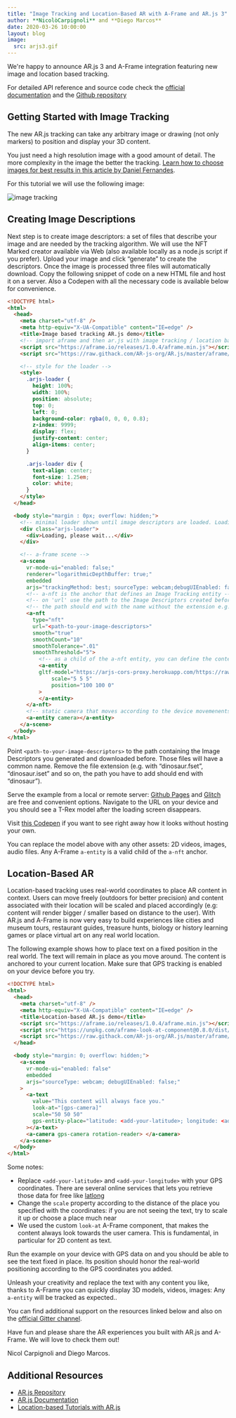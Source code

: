 ```yaml
---
title: "Image Tracking and Location-Based AR with A-Frame and AR.js 3"
author: **NicolòCarpignoli** and **Diego Marcos**
date: 2020-03-26 10:00:00
layout: blog
image:
  src: arjs3.gif
---
```


We're happy to announce AR.js 3 and A-Frame integration featuring new image and
location based tracking.

For detailed API reference and source code check the [official
documentation](https://ar-js-org.github.io/AR.js-Docs/) and the [Github
repository](https://github.com/AR-js-org/AR.js)

## Getting Started with Image Tracking

The new AR.js tracking can take any arbitrary image or drawing (not only
markers) to position and display your 3D content.

You just need a high resolution image with a good amount of detail. The more
complexity in the image the better the tracking. [Learn how to choose images for
best results in this article by Daniel Fernandes](https://github.com/Carnaux/NFT-Marker-Creator/wiki/Creating-good-markers).

For this tutorial we will use the following image:

![image tracking](/images/blog/arjs3-image-tracking.jpg)

## Creating Image Descriptions

Next step is to create image descriptors: a set of files that describe your
image and are needed by the tracking algorithm. We will use the NFT Marked
creator available via Web (also available locally as a node.js script if you
prefer). Upload your image and click “generate” to create the descriptors. Once
the image is processed three files will automatically download. Copy the
following snippet of code on a new HTML file and host it on a server. Also a
Codepen with all the necessary code is available below for convenience.

```html
<!DOCTYPE html>
<html>
  <head>
    <meta charset="utf-8" />
    <meta http-equiv="X-UA-Compatible" content="IE=edge" />
    <title>Image based tracking AR.js demo</title>
    <!-- import aframe and then ar.js with image tracking / location based features -->
    <script src="https://aframe.io/releases/1.0.4/aframe.min.js"></script>
    <script src="https://raw.githack.com/AR-js-org/AR.js/master/aframe/build/aframe-ar-nft.js"></script>

    <!-- style for the loader -->
    <style>
      .arjs-loader {
        height: 100%;
        width: 100%;
        position: absolute;
        top: 0;
        left: 0;
        background-color: rgba(0, 0, 0, 0.8);
        z-index: 9999;
        display: flex;
        justify-content: center;
        align-items: center;
      }

      .arjs-loader div {
        text-align: center;
        font-size: 1.25em;
        color: white;
      }
    </style>
  </head>

  <body style="margin : 0px; overflow: hidden;">
    <!-- minimal loader shown until image descriptors are loaded. Loading may take a while according to the device computational power -->
    <div class="arjs-loader">
      <div>Loading, please wait...</div>
    </div>

    <!-- a-frame scene -->
    <a-scene
      vr-mode-ui="enabled: false;"
      renderer="logarithmicDepthBuffer: true;"
      embedded
      arjs="trackingMethod: best; sourceType: webcam;debugUIEnabled: false;">
      <!-- a-nft is the anchor that defines an Image Tracking entity -->
      <!-- on 'url' use the path to the Image Descriptors created before. -->
      <!-- the path should end with the name without the extension e.g. if file is trex.fset' the path should end with trex -->
      <a-nft
        type="nft"
        url="<path-to-your-image-descriptors>"
        smooth="true"
        smoothCount="10"
        smoothTolerance=".01"
        smoothThreshold="5">
          <!-- as a child of the a-nft entity, you can define the content to show. here's a GLTF model entity -->
          <a-entity
          gltf-model="https://arjs-cors-proxy.herokuapp.com/https://raw.githack.com/AR-js-org/AR.js/master/aframe/examples/image-tracking/nft/trex/scene.gltf"
              scale="5 5 5"
              position="100 100 0"
          >
          </a-entity>
      </a-nft>
      <!-- static camera that moves according to the device movemenents -->
      <a-entity camera></a-entity>
    </a-scene>
  </body>
</html>
```

Point `<path-to-your-image-descriptors>` to the path containing the Image
Descriptors you generated and downloaded before. Those files will have a common
name. Remove the file extension (e.g. with “dinosaur.fset”, “dinosaur.iset” and
so on, the path you have to add should end with “dinosaur”).

Serve the example from a local or remote server: [Github
Pages](https://pages.github.com/) and [Glitch](https://glitch.com/) are free
and convenient options. Navigate to the URL on your device and you should see a
T-Rex model after the loading screen disappears.

Visit [this Codepen](https://codepen.io/nicolocarpignoli/pen/vYOeYKd) if you
want to see right away how it looks without hosting your own.

You can replace the model above with any other assets: 2D videos, images, audio
files. Any A-Frame `a-entity` is a valid child of the `a-nft` anchor.

## Location-Based AR

Location-based tracking uses real-world coordinates to place AR content in context. Users can move freely (outdoors for better precision) and content associated with their location will be scaled and placed accordingly (e.g: content will render bigger / smaller based on distance to the user). With AR.js and A-Frame is now very easy to build experiences like cities and museum tours, restaurant guides, treasure hunts, biology or history learning games or place virtual art on any real world location.

The following example shows how to place text on a fixed position in the real world. The text will remain in place as you move around. The content is anchored to your current location. Make sure that GPS tracking is enabled on your device before you try.

```html
<!DOCTYPE html>
<html>
  <head>
    <meta charset="utf-8" />
    <meta http-equiv="X-UA-Compatible" content="IE=edge" />
    <title>Location-based AR.js demo</title>
    <script src="https://aframe.io/releases/1.0.4/aframe.min.js"></script>
    <script src="https://unpkg.com/aframe-look-at-component@0.8.0/dist/aframe-look-at-component.min.js"></script>
    <script src="https://raw.githack.com/AR-js-org/AR.js/master/aframe/build/aframe-ar-nft.js"></script>
  </head>

  <body style="margin: 0; overflow: hidden;">
    <a-scene
      vr-mode-ui="enabled: false"
      embedded
      arjs="sourceType: webcam; debugUIEnabled: false;"
    >
      <a-text
        value="This content will always face you."
        look-at="[gps-camera]"
        scale="50 50 50"
        gps-entity-place="latitude: <add-your-latitude>; longitude: <add-your-longitude>;"
      ></a-text>
      <a-camera gps-camera rotation-reader> </a-camera>
    </a-scene>
  </body>
</html>
```

Some notes:

  - Replace `<add-your-latitude>` and `<add-your-longitude>` with your GPS coordinates. There are several online services that lets you retrieve those data for free like [latlong](https://www.latlong.net/)
  - Change the `scale` property according to the distance of the place you specified with the coordinates: if you are not seeing the text, try to scale it up or choose a place much near
  - We used the custom `look-at` A-Frame component, that makes the content always look towards the user camera. This is fundamental, in particular for 2D content as text.

Run the example on your device with GPS data on and you should be able to see
the text fixed in place. Its position should honor the real-world positioning
according to the GPS coordinates you added.

Unleash your creativity and replace the text with any content you like, thanks
to A-Frame you can quickly display 3D models, videos, images: Any `a-entity`
will be tracked as expected..

You can find additional support on the resources linked below and also on the
[official Gitter channel](https://gitter.im/AR-js/Lobby).

Have fun and please share the AR experiences you built with AR.js and A-Frame.
We will love to check them out!

Nicol Carpignoli and Diego Marcos.

## Additional Resources

- [AR.js Repository](https://github.com/AR-js-org/AR.js)
- [AR.js Documentation](https://ar-js-org.github.io/AR.js-Docs/)
- [Location-based Tutorials with AR.js](https://medium.com/swlh/build-your-location-based-augmented-reality-web-app-a841956eed2c)
